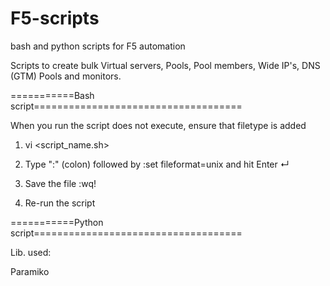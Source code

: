 # F5-scripts
bash and python scripts for F5 automation

Scripts to create bulk Virtual servers, Pools, Pool members, Wide IP's, DNS (GTM) Pools and monitors.

===========Bash script====================================

When you run the script does not execute, ensure that filetype is added


1. vi <script_name.sh>

2. Type ":" (colon) followed by    :set fileformat=unix  and hit Enter ↵

4. Save the file  :wq!

5. Re-run the script
                
===========Python script====================================

Lib. used:

Paramiko
